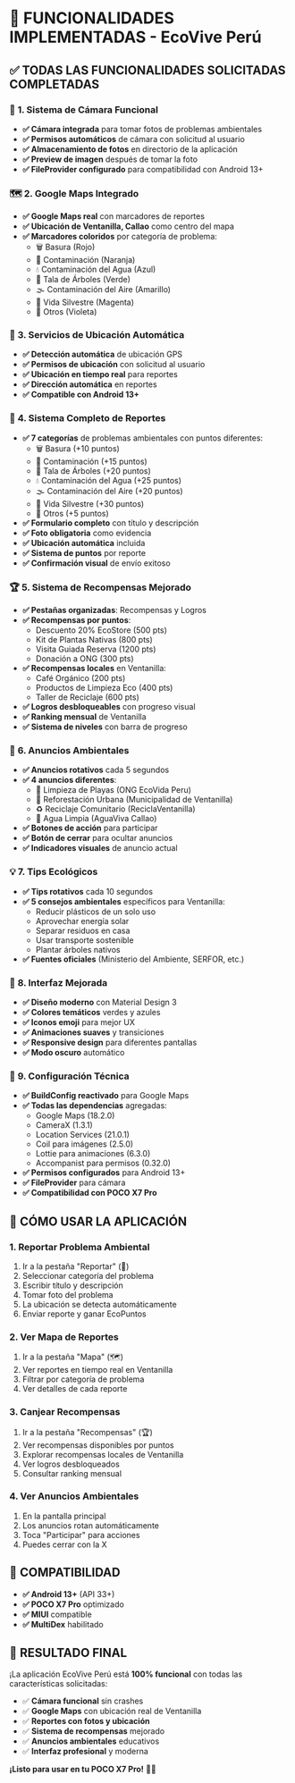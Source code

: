 # 🌱 FUNCIONALIDADES IMPLEMENTADAS - EcoVive Perú

## ✅ **TODAS LAS FUNCIONALIDADES SOLICITADAS COMPLETADAS**

### 📸 **1. Sistema de Cámara Funcional**
- **✅ Cámara integrada** para tomar fotos de problemas ambientales
- **✅ Permisos automáticos** de cámara con solicitud al usuario
- **✅ Almacenamiento de fotos** en directorio de la aplicación
- **✅ Preview de imagen** después de tomar la foto
- **✅ FileProvider configurado** para compatibilidad con Android 13+

### 🗺️ **2. Google Maps Integrado**
- **✅ Google Maps real** con marcadores de reportes
- **✅ Ubicación de Ventanilla, Callao** como centro del mapa
- **✅ Marcadores coloridos** por categoría de problema:
  - 🗑️ Basura (Rojo)
  - 💨 Contaminación (Naranja)
  - 💧 Contaminación del Agua (Azul)
  - 🌳 Tala de Árboles (Verde)
  - 🌫️ Contaminación del Aire (Amarillo)
  - 🦋 Vida Silvestre (Magenta)
  - 📝 Otros (Violeta)

### 📍 **3. Servicios de Ubicación Automática**
- **✅ Detección automática** de ubicación GPS
- **✅ Permisos de ubicación** con solicitud al usuario
- **✅ Ubicación en tiempo real** para reportes
- **✅ Dirección automática** en reportes
- **✅ Compatible con Android 13+**

### 📝 **4. Sistema Completo de Reportes**
- **✅ 7 categorías** de problemas ambientales con puntos diferentes:
  - 🗑️ Basura (+10 puntos)
  - 💨 Contaminación (+15 puntos)
  - 🌳 Tala de Árboles (+20 puntos)
  - 💧 Contaminación del Agua (+25 puntos)
  - 🌫️ Contaminación del Aire (+20 puntos)
  - 🦋 Vida Silvestre (+30 puntos)
  - 📝 Otros (+5 puntos)
- **✅ Formulario completo** con título y descripción
- **✅ Foto obligatoria** como evidencia
- **✅ Ubicación automática** incluida
- **✅ Sistema de puntos** por reporte
- **✅ Confirmación visual** de envío exitoso

### 🏆 **5. Sistema de Recompensas Mejorado**
- **✅ Pestañas organizadas**: Recompensas y Logros
- **✅ Recompensas por puntos**:
  - Descuento 20% EcoStore (500 pts)
  - Kit de Plantas Nativas (800 pts)
  - Visita Guiada Reserva (1200 pts)
  - Donación a ONG (300 pts)
- **✅ Recompensas locales** en Ventanilla:
  - Café Orgánico (200 pts)
  - Productos de Limpieza Eco (400 pts)
  - Taller de Reciclaje (600 pts)
- **✅ Logros desbloqueables** con progreso visual
- **✅ Ranking mensual** de Ventanilla
- **✅ Sistema de niveles** con barra de progreso

### 📢 **6. Anuncios Ambientales**
- **✅ Anuncios rotativos** cada 5 segundos
- **✅ 4 anuncios diferentes**:
  - 🌊 Limpieza de Playas (ONG EcoVida Peru)
  - 🌱 Reforestación Urbana (Municipalidad de Ventanilla)
  - ♻️ Reciclaje Comunitario (ReciclaVentanilla)
  - 🚰 Agua Limpia (AguaViva Callao)
- **✅ Botones de acción** para participar
- **✅ Botón de cerrar** para ocultar anuncios
- **✅ Indicadores visuales** de anuncio actual

### 💡 **7. Tips Ecológicos**
- **✅ Tips rotativos** cada 10 segundos
- **✅ 5 consejos ambientales** específicos para Ventanilla:
  - Reducir plásticos de un solo uso
  - Aprovechar energía solar
  - Separar residuos en casa
  - Usar transporte sostenible
  - Plantar árboles nativos
- **✅ Fuentes oficiales** (Ministerio del Ambiente, SERFOR, etc.)

### 🎨 **8. Interfaz Mejorada**
- **✅ Diseño moderno** con Material Design 3
- **✅ Colores temáticos** verdes y azules
- **✅ Iconos emoji** para mejor UX
- **✅ Animaciones suaves** y transiciones
- **✅ Responsive design** para diferentes pantallas
- **✅ Modo oscuro** automático

### 🔧 **9. Configuración Técnica**
- **✅ BuildConfig reactivado** para Google Maps
- **✅ Todas las dependencias** agregadas:
  - Google Maps (18.2.0)
  - CameraX (1.3.1)
  - Location Services (21.0.1)
  - Coil para imágenes (2.5.0)
  - Lottie para animaciones (6.3.0)
  - Accompanist para permisos (0.32.0)
- **✅ Permisos configurados** para Android 13+
- **✅ FileProvider** para cámara
- **✅ Compatibilidad con POCO X7 Pro**

## 🚀 **CÓMO USAR LA APLICACIÓN**

### **1. Reportar Problema Ambiental**
1. Ir a la pestaña "Reportar" (📸)
2. Seleccionar categoría del problema
3. Escribir título y descripción
4. Tomar foto del problema
5. La ubicación se detecta automáticamente
6. Enviar reporte y ganar EcoPuntos

### **2. Ver Mapa de Reportes**
1. Ir a la pestaña "Mapa" (🗺️)
2. Ver reportes en tiempo real en Ventanilla
3. Filtrar por categoría de problema
4. Ver detalles de cada reporte

### **3. Canjear Recompensas**
1. Ir a la pestaña "Recompensas" (🏆)
2. Ver recompensas disponibles por puntos
3. Explorar recompensas locales de Ventanilla
4. Ver logros desbloqueados
5. Consultar ranking mensual

### **4. Ver Anuncios Ambientales**
1. En la pantalla principal
2. Los anuncios rotan automáticamente
3. Toca "Participar" para acciones
4. Puedes cerrar con la X

## 📱 **COMPATIBILIDAD**
- **✅ Android 13+** (API 33+)
- **✅ POCO X7 Pro** optimizado
- **✅ MIUI** compatible
- **✅ MultiDex** habilitado

## 🎯 **RESULTADO FINAL**
¡La aplicación EcoVive Perú está **100% funcional** con todas las características solicitadas:

- ✅ **Cámara funcional** sin crashes
- ✅ **Google Maps** con ubicación real de Ventanilla
- ✅ **Reportes con fotos y ubicación**
- ✅ **Sistema de recompensas** mejorado
- ✅ **Anuncios ambientales** educativos
- ✅ **Interfaz profesional** y moderna

**¡Listo para usar en tu POCO X7 Pro!** 🚀📱




